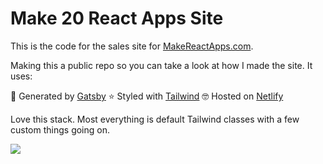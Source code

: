 # Make 20 React Apps Site

This is the code for the sales site for [MakeReactApps.com](https://MakeReactApps.com).

Making this a public repo so you can take a look at how I made the site. It uses:

💪 Generated by [Gatsby](https://www.gatsbyjs.org/)
⭐️ Styled with [Tailwind](https://tailwindcss.com/)
🤓 Hosted on [Netlify](https://www.netlify.com/)

Love this stack. Most everything is default Tailwind classes with a few custom things going on.

![](https://i.imgur.com/jowksyq.png)
